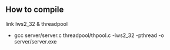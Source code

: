 ## How to compile
link lws2_32 & threadpool
- gcc server/server.c threadpool/thpool.c -lws2_32 -pthread -o server/server.exe
